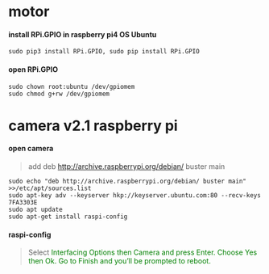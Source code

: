 # motor
#### install RPi.GPIO in raspberry pi4 OS Ubuntu
```
sudo pip3 install RPi.GPIO, sudo pip install RPi.GPIO
```
#### open RPi.GPIO
```
sudo chown root:ubuntu /dev/gpiomem
sudo chmod g+rw /dev/gpiomem
```
# camera v2.1 raspberry pi
#### open camera
>add deb http://archive.raspberrypi.org/debian/ buster main 
```
sudo echo "deb http://archive.raspberrypi.org/debian/ buster main" >>/etc/apt/sources.list
sudo apt-key adv --keyserver hkp://keyserver.ubuntu.com:80 --recv-keys 7FA3303E
sudo apt update
sudo apt-get install raspi-config
```
#### raspi-config 
> Select <font color="green">Interfacing Options<font> then Camera and press Enter. Choose Yes then Ok. Go to Finish and you’ll be prompted to reboot.
